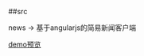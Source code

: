 ##src

news -> 基于angularjs的简易新闻客户端

[demo预览](https://xunyhu.github.io/angularjs/src/news/test.html)

